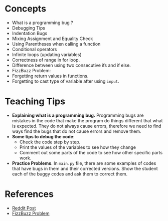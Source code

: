 # Concepts
* What is a programming bug ?
* Debugging Tips
* Indentation Bugs
* Mixing Assignment and Equality Check
* Using Parentheses when calling a function
* Conditional operators
* Infinite loops (updating variables)
* Correctness of range in for loop.
* Difference between using two consecutive ifs and if else.
* FizzBuzz Problem:
* Forgetting return values in functions.
* Forgetting to cast type of variable after using `input`.


# Teaching Tips
* **Explaining what is a programming bug.** Programming bugs are mistakes in the code that make the program do things different that what is expected. They do not always cause errors, therefore we need to find ways find the bugs that do not cause errors and remove them.
* **Some tips to debug the code**:
   * Check the code step by step.
   * Print the values of the variables to see how they change
   * Comment out some parts of the code to see how other specific parts work.
* **Practice Problems**. In `main.py` file, there are some examples of codes that have bugs in them and their corrected versions. Show the student each of the buggy codes and ask them to correct them.


# References
* [Reddit Post](https://www.reddit.com/r/learnpython/comments/9bxjyi/crowdsourcing_buggy_beginner_python_code/)
* [FizzBuzz Problem](https://wiki.c2.com/?FizzBuzzTest)
